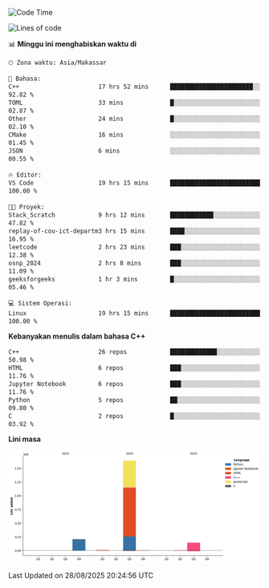 <!--START_SECTION:waka-->
![Code Time](http://img.shields.io/badge/Code%20Time-424%20hrs%2019%20mins-blue)

![Lines of code](https://img.shields.io/badge/Sejak%20Hello%20World%20aku%20telah%20menulis-2.0%20million%20baris%20kode-blue)

📊 **Minggu ini menghabiskan waktu di** 

```text
🕑︎ Zona waktu: Asia/Makassar

💬 Bahasa: 
C++                      17 hrs 52 mins      ███████████████████████░░   92.82 % 
TOML                     33 mins             █░░░░░░░░░░░░░░░░░░░░░░░░   02.87 % 
Other                    24 mins             █░░░░░░░░░░░░░░░░░░░░░░░░   02.10 % 
CMake                    16 mins             ░░░░░░░░░░░░░░░░░░░░░░░░░   01.45 % 
JSON                     6 mins              ░░░░░░░░░░░░░░░░░░░░░░░░░   00.55 % 

🔥 Editor: 
VS Code                  19 hrs 15 mins      █████████████████████████   100.00 % 

🐱‍💻 Proyek: 
Stack_Scratch            9 hrs 12 mins       ████████████░░░░░░░░░░░░░   47.82 % 
replay-of-cou-ict-departm3 hrs 15 mins       ████░░░░░░░░░░░░░░░░░░░░░   16.95 % 
leetcode                 2 hrs 23 mins       ███░░░░░░░░░░░░░░░░░░░░░░   12.38 % 
osnp_2024                2 hrs 8 mins        ███░░░░░░░░░░░░░░░░░░░░░░   11.09 % 
geeksforgeeks            1 hr 3 mins         █░░░░░░░░░░░░░░░░░░░░░░░░   05.46 % 

💻 Sistem Operasi: 
Linux                    19 hrs 15 mins      █████████████████████████   100.00 % 
```

**Kebanyakan menulis dalam bahasa C++** 

```text
C++                      26 repos            █████████████░░░░░░░░░░░░   50.98 % 
HTML                     6 repos             ███░░░░░░░░░░░░░░░░░░░░░░   11.76 % 
Jupyter Notebook         6 repos             ███░░░░░░░░░░░░░░░░░░░░░░   11.76 % 
Python                   5 repos             ██░░░░░░░░░░░░░░░░░░░░░░░   09.80 % 
C                        2 repos             █░░░░░░░░░░░░░░░░░░░░░░░░   03.92 % 
```



**Lini masa**

![Lines of Code chart](https://raw.githubusercontent.com/yusuf601/yusuf601/main/assets/bar_graph.png)


 Last Updated on 28/08/2025 20:24:56 UTC
<!--END_SECTION:waka-->

